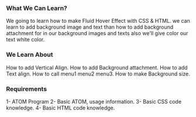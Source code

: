 ### What We Can Learn?
We going to learn how to make Fluid Hover Effect with CSS & HTML. we can learn to add background image and text than how to add background attachment for in our background images and texts also we'll give color our text white color.

### We Learn About
How to add Vertical Align.
How to add Background attachment.
How to add Text align.
How to call menu1 menu2 menu3.
How to make Background size.
### Requirements
1- ATOM Program
2- Basic ATOM, usage information.
3- Basic CSS code knowledge.
4- Basic HTML code knowledge.
